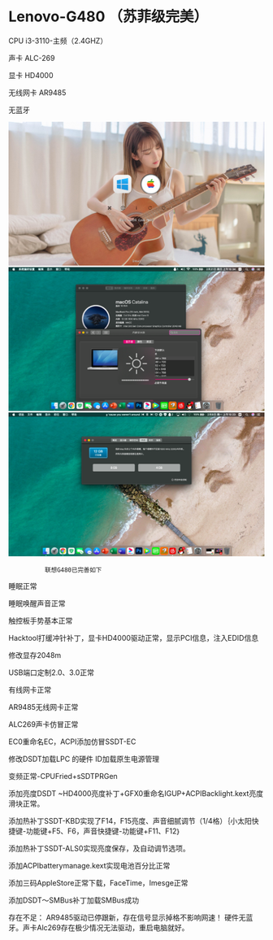 # Lenovo-G480 （苏菲级完美）

CPU    i3-3110-主频（2.4GHZ）

声卡    ALC-269

显卡    HD4000

无线网卡 AR9485 

无蓝牙



![ss](https://github.com/mjs520/Lenovo-G480/blob/main/screenshot0.jpg)
![ss](https://github.com/mjs520/Lenovo-G480/blob/main/QQ20210221-103454.png)
![ss](https://github.com/mjs520/Lenovo-G480/blob/main/QQ20210208-102305.png)




              联想G480已完善如下
睡眠正常

睡眠唤醒声音正常

触控板手势基本正常

Hacktool打缓冲针补丁，显卡HD4000驱动正常，显示PCI信息，注入EDID信息

修改显存2048m

USB端口定制2.0、3.0正常

有线网卡正常

AR9485无线网卡正常

ALC269声卡仿冒正常

EC0重命名EC，ACPI添加仿冒SSDT-EC

修改DSDT加载LPC 的硬件 ID加载原生电源管理

变频正常-CPUFried+sSDTPRGen

添加亮度DSDT ~HD4000亮度补丁+GFX0重命名IGUP+ACPIBacklight.kext亮度滑块正常。

添加热补丁SSDT-KBD实现了F14，F15亮度、声音细腻调节（1/4格）｛小太阳快捷键-功能键+F5、F6，声音快捷键-功能键+F11、F12｝

添加热补丁SSDT-ALS0实现亮度保存，及自动调节选项。

添加ACPIbatterymanage.kext实现电池百分比正常

添加三码AppleStore正常下载，FaceTime，Imesge正常

添加DSDT～SMBus补丁加载SMBus成功

存在不足： AR9485驱动已停跟新，存在信号显示掉格不影响网速！
硬件无蓝牙。声卡Alc269存在极少情况无法驱动，重启电脑就好。
  
